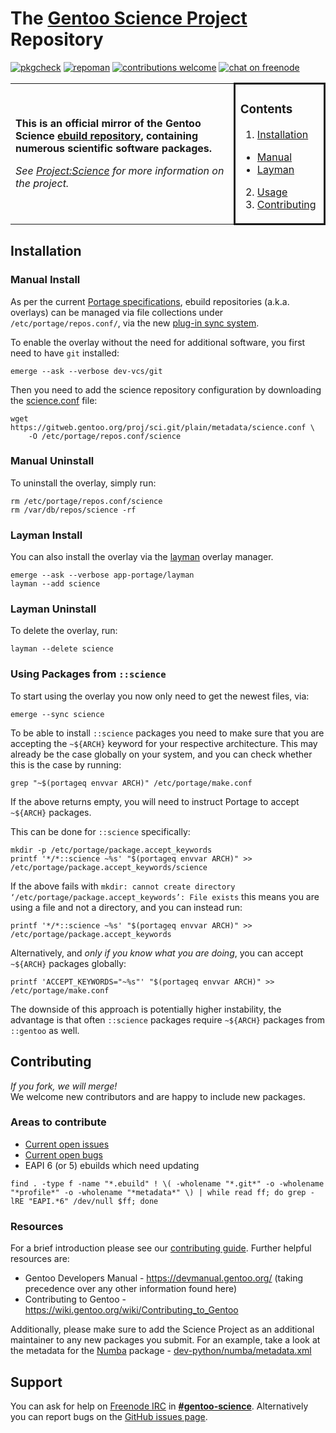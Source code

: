 # The [Gentoo Science Project](https://wiki.gentoo.org/wiki/Project:Science) Repository    
[![pkgcheck](https://github.com/gentoo/sci/workflows/pkgcheck/badge.svg)](https://github.com/gentoo/sci/actions?query=workflow%3Apkgcheck)
[![repoman](https://github.com/gentoo/sci/workflows/repoman/badge.svg)](https://github.com/gentoo/sci/actions?query=workflow%3Arepoman)
[![contributions welcome](https://img.shields.io/badge/contributions-welcome-brightgreen.svg)](https://github.com/gentoo/sci#guide)
[![chat on freenode](https://img.shields.io/badge/chat-on%20freenode-brightgreen.svg)](https://webchat.freenode.net/#gentoo-science)

<table>
<tr>
<td width="69%">

**This is an official mirror of the Gentoo Science [ebuild repository](https://wiki.gentoo.org/wiki/Ebuild_repository), containing numerous scientific software packages.**

*See [Project:Science](https://wiki.gentoo.org/wiki/Project:Science) for more information on the project.*

</td>
<td width="27%" style="border-style:solid; border-radius:10px;">

### Contents

1. [Installation](#install)
  - [Manual](#install-manual)
  - [Layman](#install-layman)
2. [Usage](#usage)
3. [Contributing](#contributing)

</td>
</tr>
</table>

## Installation <a name="install"></a>

### Manual Install <a name="install-manual"></a>

As per the current [Portage specifications](https://dev.gentoo.org/~zmedico/portage/doc/man/portage.5.html), ebuild repositories (a.k.a. overlays) can be managed via file collections under `/etc/portage/repos.conf/`, via the new [plug-in sync system](https://wiki.gentoo.org/wiki/Project:Portage/Sync).

To enable the overlay without the need for additional software, you first need to have `git` installed:

```console
emerge --ask --verbose dev-vcs/git
````

Then you need to add the science repository configuration by downloading the [science.conf](metadata/science.conf) file:

```console
wget https://gitweb.gentoo.org/proj/sci.git/plain/metadata/science.conf \
	-O /etc/portage/repos.conf/science
```

### Manual Uninstall

To uninstall the overlay, simply run:

```console
rm /etc/portage/repos.conf/science
rm /var/db/repos/science -rf
```

### Layman Install <a name="install-layman"></a>

You can also install the overlay via the [layman](https://wiki.gentoo.org/wiki/Layman) overlay manager.

```console
emerge --ask --verbose app-portage/layman
layman --add science
```

### Layman Uninstall

To delete the overlay, run:

```console
layman --delete science
```

### Using Packages from `::science`

To start using the overlay you now only need to get the newest files, via:

```console
emerge --sync science
```

To be able to install `::science` packages you need to make sure that you are accepting the `~${ARCH}` keyword for your respective architecture. This may already be the case globally on your system, and you can check whether this is the case by running:

```console
grep "~$(portageq envvar ARCH)" /etc/portage/make.conf
```

If the above returns empty, you will need to instruct Portage to accept `~${ARCH}` packages.

This can be done for `::science` specifically:

```console
mkdir -p /etc/portage/package.accept_keywords
printf '*/*::science ~%s' "$(portageq envvar ARCH)" >> /etc/portage/package.accept_keywords/science
```

If the above fails with `mkdir: cannot create directory ‘/etc/portage/package.accept_keywords’: File exists` this means you are using a file and not a directory, and you can instead run:

```console
printf '*/*::science ~%s' "$(portageq envvar ARCH)" >> /etc/portage/package.accept_keywords
```

Alternatively, and *only if you know what you are doing*, you can accept `~${ARCH}` packages globally:

```console
printf 'ACCEPT_KEYWORDS="~%s"' "$(portageq envvar ARCH)" >> /etc/portage/make.conf
```

The downside of this approach is potentially higher instability, the advantage is that often `::science` packages require `~${ARCH}` packages from `::gentoo` as well.


## Contributing <a name="contributing"></a>

*If you fork, we will merge!*   
We welcome new contributors and are happy to include new packages.

### Areas to contribute

- [Current open issues](https://github.com/gentoo/sci/issues)
- [Current open bugs](https://bugs.gentoo.org/buglist.cgi?no_redirect=1&quicksearch=[science+overlay])
- EAPI 6 (or 5) ebuilds which need updating
```
find . -type f -name "*.ebuild" ! \( -wholename "*.git*" -o -wholename "*profile*" -o -wholename "*metadata*" \) | while read ff; do grep -lRE "EAPI.*6" /dev/null $ff; done
```

### Resources

For a brief introduction please see our [contributing guide](CONTRIBUTING.md). Further helpful resources are:

- Gentoo Developers Manual - https://devmanual.gentoo.org/ (taking precedence over any other information found here)
- Contributing to Gentoo - https://wiki.gentoo.org/wiki/Contributing_to_Gentoo

Additionally, please make sure to add the Science Project as an additional maintainer to any new packages you submit. For an example, take a look at the metadata for the [Numba](dev-python/numba) package - [dev-python/numba/metadata.xml](dev-python/numba/metadata.xml)

## Support

You can ask for help on [Freenode IRC](https://www.gentoo.org/get-involved/irc-channels/) in [**#gentoo-science**](http://webchat.freenode.net/?channels=gentoo-science).
Alternatively you can report bugs on the [GitHub issues page](https://github.com/gentoo/sci/issues).

